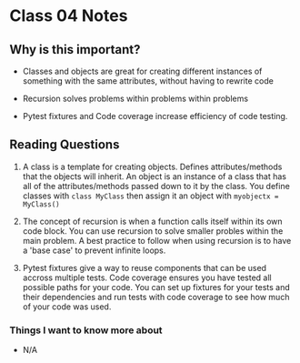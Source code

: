 # Class 04 Notes

## Why is this important?

- Classes and objects are great for creating different instances of something with the same attributes, without having to rewrite code

- Recursion solves problems within problems within problems

- Pytest fixtures and Code coverage increase efficiency of code testing.

## Reading Questions

1. A class is a template for creating objects.  Defines attributes/methods that the objects will inherit.  An object is an instance of a class that has all of the attributes/methods passed down to it by the class. You define classes with `class MyClass` then assign it an object with `myobjectx = MyClass()`

2. The concept of recursion is when a function calls itself within its own code block.  You can use recursion to solve smaller probles within the main problem.  A best practice to follow when using recursion is to have a 'base case' to prevent infinite loops.

3. Pytest fixtures give a way to reuse components that can be used accross multiple tests.  Code coverage ensures you have tested all possible paths for your code.  You can set up fixtures for your tests and their dependencies and run tests with code coverage to see how much of your code was used.

### Things I want to know more about

- N/A